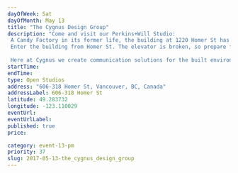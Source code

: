 ```yaml
---
dayOfWeek: Sat
dayOfMonth: May 13
title: "The Cygnus Design Group"
description: "Come and visit our Perkins+Will Studio: A Candy Factory in its former life, the building at 1220 Homer St has been converted to become our working studio. We are a multidisciplinary design firm, specializing in Architectural, Interior, Urban, and Industrial Design. We’re driven by sustainability, innovation and design excellence. Enter the building from Homer St. The elevator is broken, so prepare for an experiential hike up to the sixth floor. We promise it is worth it.  Here at Cygnus we create communication solutions for the built environment; we dabble in multidisciplinary projects relating to wayfinding, branded environments, placemaking, experiential graphic design and much more. On your visit to our studio you will get to meet the brains behind the programs we execute, see some of our work, and perhaps get a hands on understanding of what it takes to work on projects that bridge a variety of practices to create memorable experiences. Of course, some yummy treats and tunes will be had."
startTime: 
endTime: 
type: Open Studios
address: "606-318 Homer St, Vancouver, BC, Canada"
addressLabel: 606-318 Homer St
latitude: 49.283732
longitude: -123.110029
eventUrl: 
eventUrlLabel: 
published: true
price: 

category: event-13-pm
priority: 37
slug: 2017-05-13-the_cygnus_design_group
---
```

